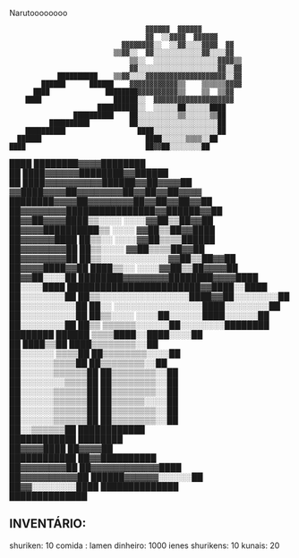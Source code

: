 Narutoooooooo
                                                                                    
                                                                                    
                                                                                    
                                      ▓▓▓▓▓▓  ▓▓▓▓▓▓                                
                                      ▓▓  ░░▓▓▓▓  ▓▓▓▓▓▓                            
                                ▓▓▓▓▓▓▓▓░░  ░░▓▓░░░░▓▓▓▓  ▓▓                        
                              ▒▒▓▓░░  ▓▓░░░░░░░░░░░░▓▓░░░░▓▓                        
                                  ▒▒░░  ░░░░░░░░░░░░░░░░▓▓▓▓▒▒                      
                                  ▓▓░░░░░░░░░░░░░░░░░░░░▓▓░░▓▓                      
                ██████████    ▒▒▓▓░░░░▓▓▓▓▓▓▓▓▓▓▓▓▓▓▓▓▓▓▓▓░░▓▓                      
            ██████      ██████    ▓▓▓▓▓▓▓▓▓▓▓▓▒▒    ▒▒▒▒▒▒▓▓▓▓                      
          ████              ████████▓▓▓▓▓▓▓▓▓▓▒▒    ▒▒  ▒▒▓▓                        
        ████                  ██████░░  ▓▓▓▓▓▓▓▓▓▓▓▓▓▓▓▓▓▓▓▓                        
                          ██████████░░  ░░░░░░██░░░░░░████                          
                    ██████████    ██░░░░░░░░░░▒▒░░░░░░▒▒██                          
              ██████████          ██░░░░░░░░░░░░░░░░░░░░██                          
        ██████████                  ████░░░░░░░░░░░░░░░░██                          
      ██████                          ████░░░░░░▒▒▒▒░░██                            
    ████                              ██▓▓██░░░░░░░░██                              
  ████                          ████████▓▓▓▓████████                                
  ██                          ████▓▓▓▓▓▓████████▓▓██████                            
  ██                        ████▓▓▓▓▓▓▓▓▓▓██████▓▓██▓▓▓▓██                          
                          ▓▓████▓▓▓▓██▓▓▓▓▓▓▓▓██▓▓██▓▓██▓▓▓▓                        
                        ████████▓▓▓▓██▓▓▓▓▓▓▓▓██▓▓██▓▓██▓▓██                        
                      ██▓▓▓▓▓▓▓▓████████████████▓▓██████▓▓██                        
                      ██▓▓██▓▓▓▓████▒▒░░░░  ░░░░▓▓██▒▒██▓▓██                        
                    ██▓▓▓▓██████████▒▒  ░░░░    ▓▓██▒▒██▓▓████                      
                    ██▓▓▓▓▓▓████  ██▒▒░░    ░░░░▓▓██▒▒▒▒██████                      
                  ██▓▓▓▓▓▓▓▓██    ██▒▒░░░░      ▓▓██▒▒▒▒██▓▓██                      
                  ██▓▓▓▓▓▓▓▓██    ██▒▒░░░░░░░░░░░░▓▓██▒▒██▓▓██                      
                ██▓▓▓▓████▓▓██    ████▒▒░░    ░░░░▓▓██▒▒██▓▓▓▓██                    
                ██▓▓██░░░░██        ████████▓▓▓▓▓▓▓▓████████▓▓▓▓████                
                  ██░░░░████        ████████████████████████▓▓████░░████            
                ██░░░░░░░░██        ██▒▒░░░░░░░░░░░░░░░░████▓▓██░░░░░░░░██          
                ██░░░░░░░░░░██      ██░░    ░░░░░░░░░░░░░░░░████░░░░░░░░██          
                ██░░░░░░░░░░██      ██▒▒░░░░    ░░░░██░░░░░░████░░░░░░██            
                ██░░░░░░░░██      ██▒▒  ▒▒▒▒▒▒░░░░░░██░░░░░░░░████████              
                  ████████        ██████    ▒▒▒▒████░░████░░░░██                    
                                  ██    ████▒▒██  ████▒▒▒▒▒▒▒▒░░██                  
                                ██░░░░░░  ▒▒▒▒██    ██▒▒▒▒▒▒▒▒░░░░██                
                                ██░░░░░░▒▒▒▒██        ██▒▒▒▒▒▒▒▒░░██                
                              ██░░░░░░▒▒▒▒▒▒██        ██▒▒▒▒▒▒▒▒░░██                
                            ██░░░░░░░░▒▒▒▒██            ██▒▒▒▒▒▒▒▒░░██              
                            ██░░░░░░▒▒▒▒▒▒██            ██▒▒▒▒▒▒▒▒░░██              
                          ██░░░░░░▒▒▒▒▒▒██              ██▒▒▒▒▒▒░░░░██              
                        ██░░░░░░▒▒▒▒▒▒██                ██▒▒▒▒▒▒▒▒░░██              
                        ██░░░░░░▒▒▒▒▒▒██                ██▒▒▒▒▒▒▒▒░░██              
                          ██░░▒▒▒▒▒▒██                    ████████████              
                        ████████████                        ████████                
                        ██▓▓▓▓████                          ██▓▓▓▓██                
                      ████████████                        ██▓▓██████████            
                    ██▓▓▓▓▓▓▓▓██                          ██▓▓▓▓▓▓▓▓▓▓▓▓████        
                  ██▓▓▓▓▓▓▓▓▓▓██                          ██████▓▓▓▓▓▓░░░░░░██      
                ██▓▓░░░░░░░░████                                ██████████████      
                ██████████████                                                      
                                                                                    


INVENTÁRIO:
---------------------------------------------------------------------------------------------------

shuriken: 10 
comida : lamen
dinheiro: 1000 ienes
shurikens: 10
kunais: 20






